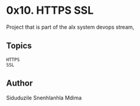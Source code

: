 # 0x10. HTTPS SSL

Project that is part of the alx system devops stream,

## Topics
    HTTPS
    SSL

## Author 
Siduduzile Snenhlanhla Mdima
